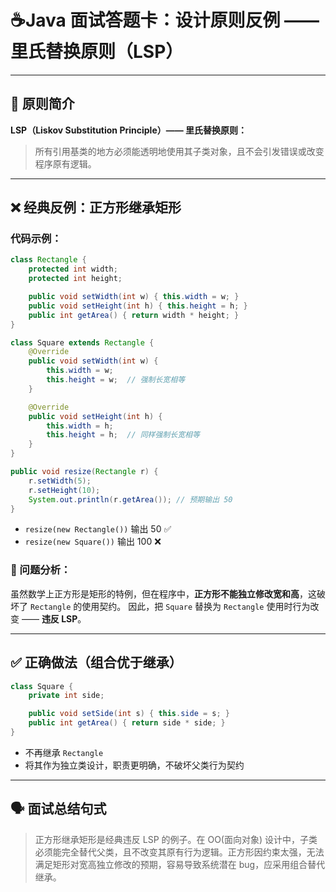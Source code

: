 # ☕Java 面试答题卡：设计原则反例 —— 里氏替换原则（LSP）

---

## 🧠 原则简介

**LSP（Liskov Substitution Principle）—— 里氏替换原则：**  
> 所有引用基类的地方必须能透明地使用其子类对象，且不会引发错误或改变程序原有逻辑。

---

## ❌ 经典反例：正方形继承矩形

### 代码示例：

```java
class Rectangle {
    protected int width;
    protected int height;

    public void setWidth(int w) { this.width = w; }
    public void setHeight(int h) { this.height = h; }
    public int getArea() { return width * height; }
}

class Square extends Rectangle {
    @Override
    public void setWidth(int w) {
        this.width = w;
        this.height = w;  // 强制长宽相等
    }

    @Override
    public void setHeight(int h) {
        this.width = h;
        this.height = h;  // 同样强制长宽相等
    }
}

public void resize(Rectangle r) {
    r.setWidth(5);
    r.setHeight(10);
    System.out.println(r.getArea()); // 预期输出 50
}
```

- `resize(new Rectangle())` 输出 50 ✅
- `resize(new Square())` 输出 100 ❌

### 🚨 问题分析：

虽然数学上正方形是矩形的特例，但在程序中，**正方形不能独立修改宽和高**，这破坏了 `Rectangle` 的使用契约。
 因此，把 `Square` 替换为 `Rectangle` 使用时行为改变 —— **违反 LSP**。

------

## ✅ 正确做法（组合优于继承）

```java
class Square {
    private int side;

    public void setSide(int s) { this.side = s; }
    public int getArea() { return side * side; }
}
```

- 不再继承 `Rectangle`
- 将其作为独立类设计，职责更明确，不破坏父类行为契约

------

## 🗣 面试总结句式

> 正方形继承矩形是经典违反 LSP 的例子。在 OO(面向对象) 设计中，子类必须能完全替代父类，且不改变其原有行为逻辑。正方形因约束太强，无法满足矩形对宽高独立修改的预期，容易导致系统潜在 bug，应采用组合替代继承。
